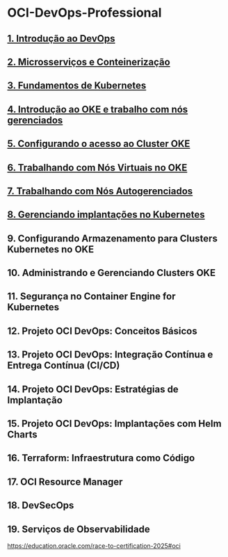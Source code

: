 # OCI-DevOps-Professional

##  [1. Introdução ao DevOps](https://github.com/KleberVales/OCI-DevOps-Professional/wiki/DevOps-Introdutions)  
##  [2. Microsserviços e Conteinerização](https://github.com/KleberVales/OCI-DevOps-Professional/wiki/Microservices-and-Containerization)
##  [3. Fundamentos de Kubernetes](https://github.com/KleberVales/OCI-DevOps-Professional/wiki/Kubernetes-Basics)
##  [4. Introdução ao OKE e trabalho com nós gerenciados](https://github.com/KleberVales/OCI-DevOps-Professional/wiki/Introduction-to-OKE-and-working-with-managed-nodes)
##  [5. Configurando o acesso ao Cluster OKE](https://github.com/KleberVales/OCI-DevOps-Professional/wiki/Setting-up-OKE-Cluster-access)
##  [6. Trabalhando com Nós Virtuais no OKE](https://github.com/KleberVales/OCI-DevOps-Professional/wiki/Working-with-OKE-Virtual-Nodes)
##  [7. Trabalhando com Nós Autogerenciados](https://github.com/KleberVales/OCI-DevOps-Professional/wiki/Trabalhando-com-N%C3%B3s-Autogerenciados)
##  [8. Gerenciando implantações no Kubernetes](https://github.com/KleberVales/OCI-DevOps-Professional/wiki/Gerenciando-implanta%C3%A7%C3%B5es-no-Kubernetes)
## 9. Configurando Armazenamento para Clusters Kubernetes no OKE
## 10. Administrando e Gerenciando Clusters OKE
## 11. Segurança no Container Engine for Kubernetes
## 12. Projeto OCI DevOps: Conceitos Básicos
## 13. Projeto OCI DevOps: Integração Contínua e Entrega Contínua (CI/CD)
## 14. Projeto OCI DevOps: Estratégias de Implantação
## 15. Projeto OCI DevOps: Implantações com Helm Charts
## 16. Terraform: Infraestrutura como Código
## 17. OCI Resource Manager
## 18. DevSecOps
## 19. Serviços de Observabilidade

https://education.oracle.com/race-to-certification-2025#oci
